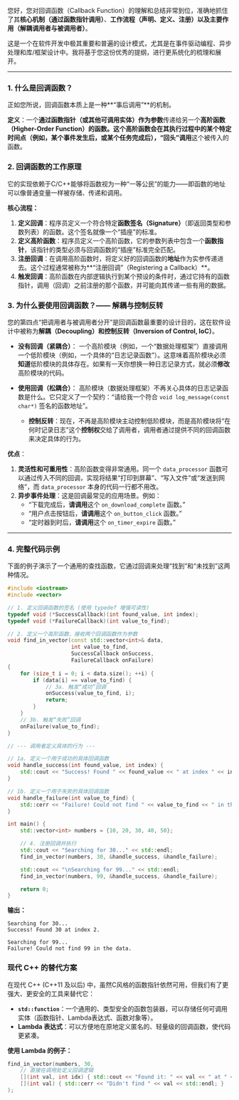 您好，您对回调函数（Callback Function）的理解和总结非常到位，准确地抓住了其**核心机制（通过函数指针调用）**、**工作流程（声明、定义、注册）以及主要作用（解耦调用者与被调用者）**。

这是一个在软件开发中极其重要和普遍的设计模式，尤其是在事件驱动编程、异步处理和库/框架设计中。我将基于您这份优秀的提纲，进行更系统化的梳理和展开。

-----

### 1\. 什么是回调函数？

正如您所说，回调函数本质上是一种\*\*“事后调用”\*\*的机制。

**定义**：一个**通过函数指针（或其他可调用实体）作为参数**传递给另一个**高阶函数（Higher-Order Function）的函数。这个高阶函数会在其执行过程中的某个特定时间点（例如，某个事件发生后，或某个任务完成后），“回头”调用**这个被传入的函数。

### 2\. 回调函数的工作原理

它的实现依赖于C/C++能够将函数视为一种“一等公民”的能力——即函数的地址可以像普通变量一样被存储、传递和调用。

**核心流程：**

1.  **定义回调**：程序员定义一个符合特定**函数签名（Signature）**（即返回类型和参数列表）的函数。这个签名就像一个“插座”的标准。
2.  **定义高阶函数**：程序员定义一个高阶函数，它的参数列表中包含一个**函数指针**，该指针的类型必须与回调函数的“插座”标准完全匹配。
3.  **注册回调**：在调用高阶函数时，将定义好的回调函数的**地址**作为实参传递进去。这个过程通常被称为\*\*“注册回调”（Registering a Callback）\*\*。
4.  **触发回调**：高阶函数在内部逻辑执行到某个预设的条件时，通过它持有的函数指针，调用（回调）之前注册的那个函数，并可能向其传递一些有用的数据。

### 3\. 为什么要使用回调函数？—— 解耦与控制反转

您的第四点“把调用者与被调用者分开”是回调函数最重要的设计目的，这在软件设计中被称为**解耦（Decoupling）和控制反转（Inversion of Control, IoC）**。

  * **没有回调（紧耦合）**：
    一个高阶模块（例如，一个“数据处理框架”）直接调用一个低阶模块（例如，一个具体的“日志记录函数”）。这意味着高阶模块必须**知道**低阶模块的具体存在。如果有一天你想换一种日志记录方式，就必须**修改**高阶模块的代码。

  * **使用回调（松耦合）**：
    高阶模块（数据处理框架）不再关心具体的日志记录函数是什么。它只定义了一个契约：“请给我一个符合 `void log_message(const char*)` 签名的函数地址”。

      * **控制反转**：现在，不再是高阶模块主动控制低阶模块，而是高阶模块将“在何时记录日志”这个**控制权**交给了调用者，调用者通过提供不同的回调函数来决定具体的行为。

**优点**：

1.  **灵活性和可重用性**：高阶函数变得非常通用。同一个 `data_processor` 函数可以通过传入不同的回调，实现将结果“打印到屏幕”、“写入文件”或“发送到网络”，而 `data_processor` 本身的代码一行都不用改。
2.  **异步事件处理**：这是回调最常见的应用场景。例如：
      * “下载完成后，**请调用**这个 `on_download_complete` 函数。”
      * “用户点击按钮后，**请调用**这个 `on_button_click` 函数。”
      * “定时器到时后，**请调用**这个 `on_timer_expire` 函数。”

-----

### 4\. 完整代码示例

下面的例子演示了一个通用的查找函数，它通过回调来处理“找到”和“未找到”这两种情况。

```cpp
#include <iostream>
#include <vector>

// 1. 定义回调函数的签名 (使用 typedef 增强可读性)
typedef void (*SuccessCallback)(int found_value, int index);
typedef void (*FailureCallback)(int value_to_find);

// 2. 定义一个高阶函数，接收两个回调函数作为参数
void find_in_vector(const std::vector<int>& data, 
                    int value_to_find, 
                    SuccessCallback onSuccess, 
                    FailureCallback onFailure) 
{
    for (size_t i = 0; i < data.size(); ++i) {
        if (data[i] == value_to_find) {
            // 3a. 触发“成功”回调
            onSuccess(value_to_find, i);
            return;
        }
    }
    // 3b. 触发“失败”回调
    onFailure(value_to_find);
}

// --- 调用者定义具体的行为 ---

// 1a. 定义一个用于成功的具体回调函数
void handle_success(int found_value, int index) {
    std::cout << "Success! Found " << found_value << " at index " << index << "." << std::endl;
}

// 1b. 定义一个用于失败的具体回调函数
void handle_failure(int value_to_find) {
    std::cerr << "Failure! Could not find " << value_to_find << " in the data." << std::endl;
}

int main() {
    std::vector<int> numbers = {10, 20, 30, 40, 50};

    // 4. 注册回调并执行
    std::cout << "Searching for 30..." << std::endl;
    find_in_vector(numbers, 30, &handle_success, &handle_failure);

    std::cout << "\nSearching for 99..." << std::endl;
    find_in_vector(numbers, 99, &handle_success, &handle_failure);

    return 0;
}
```

**输出：**

```
Searching for 30...
Success! Found 30 at index 2.

Searching for 99...
Failure! Could not find 99 in the data.
```

### 现代 C++ 的替代方案

在现代 C++ (C++11 及以后) 中，虽然C风格的函数指针依然可用，但我们有了更强大、更安全的工具来替代它：

  * **`std::function`**：一个通用的、类型安全的函数包装器，可以存储任何可调用实体（函数指针、Lambda表达式、函数对象等）。
  * **Lambda 表达式**：可以方便地在原地定义匿名的、轻量级的回调函数，使代码更紧凑。

**使用 Lambda 的例子：**

```cpp
find_in_vector(numbers, 30, 
    // 直接在调用处定义回调逻辑
    [](int val, int idx) { std::cout << "Found it: " << val << " at " << idx << std::endl; },
    [](int val) { std::cerr << "Didn't find " << val << std::endl; }
);
```